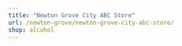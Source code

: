 ```yaml
---
title: "Newton Grove City ABC Store"
url: /newton-grove/newton-grove-city-abc-store/
shop: alcohol
---
```

